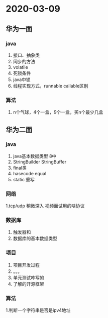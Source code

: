 # 2020-03-09
## 华为一面
### java
1. 接口、抽象类
2. 同步的方法
3. volatile
4. 死锁条件
5. java中锁
6. 线程实现方式，runnable callable区别
### 算法
1. n个气球，4个一盒，9个一盒，买n个最少几盒

## 华为二面
### java
1. java基本数据类型 8中
2. StringBuilder StringBuffer
3. final类
4. hasecode equal
6. static 重写
### 网络 
1.tcp/udp 稍微深入  视频面试用的啥协议
### 数据库
1. 触发器和
2. 数据库的基本数据类型
### 项目
1. 项目开发过程
2. 。。。
3. 单元测试咋写的
4. 了解的开源框架
### 算法
1.判断一个字符串是否是ipv4地址